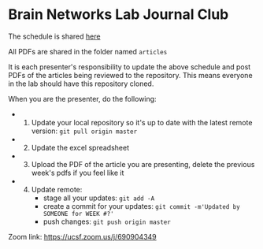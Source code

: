 # Brain Networks Lab Journal Club

The schedule is shared [here](https://docs.google.com/spreadsheets/d/1ByGjJErnOnr8B-xiYPzZLfBsqS0NZp3QMiwtfqfAE14/edit#gid=0)

All PDFs are shared in the folder named `articles`

It is each presenter's responsibility to update the above schedule and post PDFs of the articles being reviewed to the repository. This means everyone in the lab should have this repository cloned.

When you are the presenter, do the following:
 - 1) Update your local repository so it's up to date with the latest remote version: `git pull origin master`
 - 2) Update the excel spreadsheet
 - 3) Upload the PDF of the article you are presenting, delete the previous week's pdfs if you feel like it
 - 4) Update remote:
      - stage all your updates: `git add -A`
      - create a commit for your updates: `git commit -m'Updated by SOMEONE for WEEK #?'`
      - push changes: `git push origin master`

Zoom link: https://ucsf.zoom.us/j/690904349
